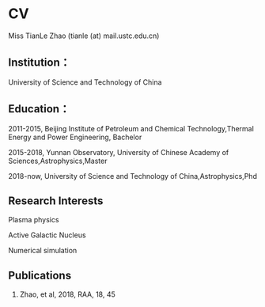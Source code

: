 # CV

Miss TianLe Zhao (tianle (at) mail.ustc.edu.cn)

## Institution：
   University of Science and Technology of China

## Education：
 2011-2015, Beijing Institute of Petroleum and Chemical Technology,Thermal Energy and Power Engineering, Bachelor
 
2015-2018, Yunnan Observatory, University of Chinese Academy of Sciences,Astrophysics,Master

2018-now,  University of Science and Technology of China,Astrophysics,Phd
## Research Interests
   Plasma physics
   
   Active Galactic Nucleus
   
   Numerical simulation
## Publications

1. Zhao, et al, 2018, RAA, 18, 45
